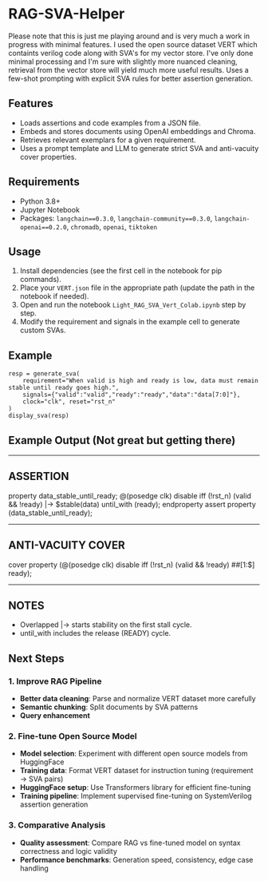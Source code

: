 # RAG-SVA-Helper
Please note that this is just me playing around and is very much a work in progress with minimal features.
I used the open source dataset VERT which containts verilog code along with SVA's for my vector store. I've only done minimal processing and I'm sure with slightly more nuanced cleaning, retrieval from the vector store will yield much more useful results. 
Uses a few-shot prompting with explicit SVA rules for better assertion generation. 

## Features
- Loads assertions and code examples from a JSON file.
- Embeds and stores documents using OpenAI embeddings and Chroma.
- Retrieves relevant exemplars for a given requirement.
- Uses a prompt template and LLM to generate strict SVA and anti-vacuity cover properties.

## Requirements
- Python 3.8+
- Jupyter Notebook
- Packages: `langchain==0.3.0`, `langchain-community==0.3.0`, `langchain-openai==0.2.0`, `chromadb`, `openai`, `tiktoken`

## Usage
1. Install dependencies (see the first cell in the notebook for pip commands).
2. Place your `VERT.json` file in the appropriate path (update the path in the notebook if needed).
3. Open and run the notebook `Light_RAG_SVA_Vert_Colab.ipynb` step by step.
4. Modify the requirement and signals in the example cell to generate custom SVAs.

## Example
```
resp = generate_sva(
    requirement="When valid is high and ready is low, data must remain stable until ready goes high.",
    signals={"valid":"valid","ready":"ready","data":"data[7:0]"},
    clock="clk", reset="rst_n"
)
display_sva(resp)
```
## Example Output (Not great but getting there)

------------------------------------------------------------
ASSERTION
------------------------------------------------------------
property data_stable_until_ready; @(posedge clk) disable iff (!rst_n) (valid && !ready) |-> $stable(data) until_with (ready); endproperty assert property (data_stable_until_ready);

------------------------------------------------------------
ANTI-VACUITY COVER
------------------------------------------------------------
cover property (@(posedge clk) disable iff (!rst_n) (valid && !ready) ##[1:$] ready);

------------------------------------------------------------
NOTES
------------------------------------------------------------
- Overlapped |-> starts stability on the first stall cycle.
- until_with includes the release (READY) cycle.


## Next Steps

### 1. Improve RAG Pipeline
- **Better data cleaning**: Parse and normalize VERT dataset more carefully
- **Semantic chunking**: Split documents by SVA patterns
- **Query enhancement**

### 2. Fine-tune Open Source Model
- **Model selection**: Experiment with different open source models from HuggingFace
- **Training data**: Format VERT dataset for instruction tuning (requirement → SVA pairs)
- **HuggingFace setup**: Use Transformers library for efficient fine-tuning
- **Training pipeline**: Implement supervised fine-tuning on SystemVerilog assertion generation

### 3. Comparative Analysis
- **Quality assessment**: Compare RAG vs fine-tuned model on syntax correctness and logic validity
- **Performance benchmarks**: Generation speed, consistency, edge case handling

